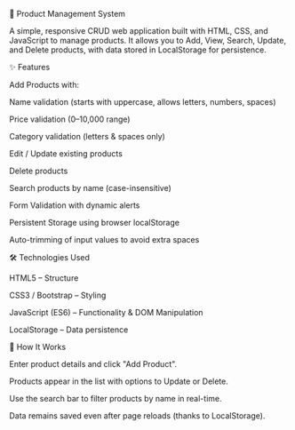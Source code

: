 🛒 Product Management System

A simple, responsive CRUD web application built with HTML, CSS, and JavaScript to manage products.
It allows you to Add, View, Search, Update, and Delete products, with data stored in LocalStorage for persistence.

✨ Features

Add Products with:

Name validation (starts with uppercase, allows letters, numbers, spaces)

Price validation (0–10,000 range)

Category validation (letters & spaces only)

Edit / Update existing products

Delete products

Search products by name (case-insensitive)

Form Validation with dynamic alerts

Persistent Storage using browser localStorage

Auto-trimming of input values to avoid extra spaces

🛠️ Technologies Used

HTML5 – Structure

CSS3 / Bootstrap – Styling

JavaScript (ES6) – Functionality & DOM Manipulation

LocalStorage – Data persistence

📌 How It Works

Enter product details and click "Add Product".

Products appear in the list with options to Update or Delete.

Use the search bar to filter products by name in real-time.

Data remains saved even after page reloads (thanks to LocalStorage).
